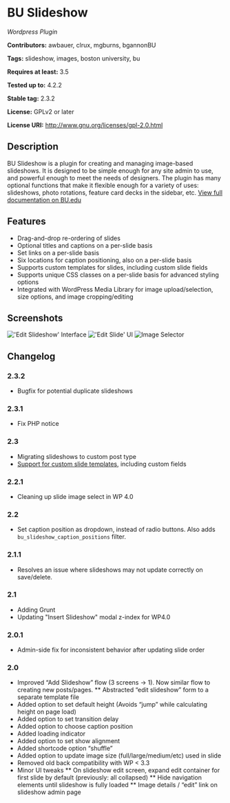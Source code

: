 # BU Slideshow #
_Wordpress Plugin_

**Contributors:** awbauer, clrux, mgburns, bgannonBU

**Tags:** slideshow, images, boston university, bu

**Requires at least:** 3.5

**Tested up to:** 4.2.2

**Stable tag:** 2.3.2

**License:** GPLv2 or later

**License URI:** http://www.gnu.org/licenses/gpl-2.0.html


## Description ##
BU Slideshow is a plugin for creating and managing image-based slideshows. It is designed to be simple enough for any site admin to use, and powerful enough to meet the needs of designers. The plugin has many optional functions that make it flexible enough for a variety of uses: slideshows, photo rotations, feature card decks in the sidebar, etc. 
[View full documentation on BU.edu](http://www.bu.edu/tech/services/comm/websites/www/wordpress/how-to/create-slideshows/)

## Features ##
* Drag-and-drop re-ordering of slides
* Optional titles and captions on a per-slide basis
* Set links on a per-slide basis
* Six locations for caption positioning, also on a per-slide basis
* Supports custom templates for slides, including custom slide fields
* Supports unique CSS classes on a per-slide basis for advanced styling options
* Integrated with WordPress Media Library for image upload/selection, size options, and image cropping/editing

## Screenshots ##
!['Edit Slideshow' Interface](http://developer.bu.edu/bu-slideshow/files/2014/08/slideshow-screencap-ui.png)
!['Edit Slide' UI](http://developer.bu.edu/bu-slideshow/files/2014/08/slideshow-screencap-edit.png)
![Image Selector](http://developer.bu.edu/bu-slideshow/files/2014/08/slideshow-screencap-selectimage.png)

## Changelog ##
### 2.3.2 ###
* Bugfix for potential duplicate slideshows

### 2.3.1 ###
* Fix PHP notice 

### 2.3 ###
* Migrating slideshows to custom post type
* [Support for custom slide templates](https://github.com/bu-ist/bu-slideshow/wiki/Actions-&-Filters#bu_slideshow_slide_templates), including custom fields

### 2.2.1 ###
* Cleaning up slide image select in WP 4.0

### 2.2 ###
* Set caption position as dropdown, instead of radio buttons. Also adds `bu_slideshow_caption_positions` filter.

### 2.1.1 ###
* Resolves an issue where slideshows may not update correctly on save/delete.

### 2.1 ###
* Adding Grunt
* Updating "Insert Slideshow" modal z-index for WP4.0

### 2.0.1 ###
* Admin-side fix for inconsistent behavior after updating slide order

### 2.0 ###
* Improved “Add Slideshow” flow (3 screens -> 1). Now similar flow to creating new posts/pages.
** Abstracted “edit slideshow” form to a separate template file
* Added option to set default height (Avoids “jump” while calculating height on page load)
* Added option to set transition delay
* Added option to choose caption position
* Added loading indicator
* Added option to set show alignment
* Added shortcode option “shuffle”
* Added option to update image size (full/large/medium/etc) used in slide
* Removed old back compatibility with WP < 3.3
* Minor UI tweaks
** On slideshow edit screen, expand edit container for first slide by default (previously: all collapsed)
** Hide navigation elements until slideshow is fully loaded
** Image details / “edit” link on slideshow admin page
